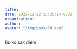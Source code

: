 ```yaml
---
title: 
date: 2022-12-22T15:35:14.873Z
organisation: 
author: 
avatar: "/img/pays/SN.svg"
---
```


Bulko sak diém